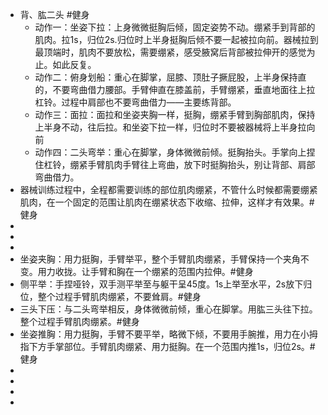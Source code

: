 - 背、肱二头 #健身
	- 动作一：坐姿下拉：上身微微挺胸后倾，固定姿势不动。绷紧手到背部的肌肉。拉1s，归位2s.归位时上半身挺胸后倾不要一起被拉向前。器械拉到最顶端时，肌肉不要放松，需要绷紧，感受腋窝后背部被拉伸开的感觉为止。如此反复。
	- 动作二：俯身划船：重心在脚掌，屈膝、顶肚子撅屁股，上半身保持直的，不要弯曲借力腰部。手臂伸直在膝盖前，手臂绷紧，垂直地面往上拉杠铃。过程中肩部也不要弯曲借力——主要练背部。
	- 动作三：面拉：面拉和坐姿夹胸一样，挺胸，绷紧手臂到胸部肌肉，保持上半身不动，往后拉。和坐姿下拉一样，归位时不要被器械将上半身拉向前
	- 动作四：二头弯举：重心在脚掌，身体微微前倾。挺胸抬头。手掌向上捏住杠铃，绷紧手臂肌肉手臂往上弯曲，放下时挺胸抬头，别让背部、肩部弯曲借力。
- 器械训练过程中，全程都需要训练的部位肌肉绷紧，不管什么时候都需要绷紧肌肉，在一个固定的范围让肌肉在绷紧状态下收缩、拉伸，这样才有效果。#健身
-
-
-
- 坐姿夹胸：用力挺胸，手臂举平，整个手臂肌肉绷紧，手臂保持一个夹角不变。用力收拢。让手臂和胸在一个绷紧的范围内拉伸。#健身
- 侧平举：手捏哑铃，双手测平举至与躯干呈45度。1s上举至水平，2s放下归位，整个过程手臂肌肉绷紧，不要耸肩。#健身
- 三头下压：与二头弯举相反，身体微微前倾，重心在脚掌。用肱三头往下拉。整个过程手臂肌肉绷紧。#健身
- 坐姿推胸：用力挺胸，手臂不要平举，略微下倾，不要用手腕推，用力在小拇指下方手掌部位。手臂肌肉绷紧、用力挺胸。在一个范围内推1s，归位2s。#健身
-
-
-
-